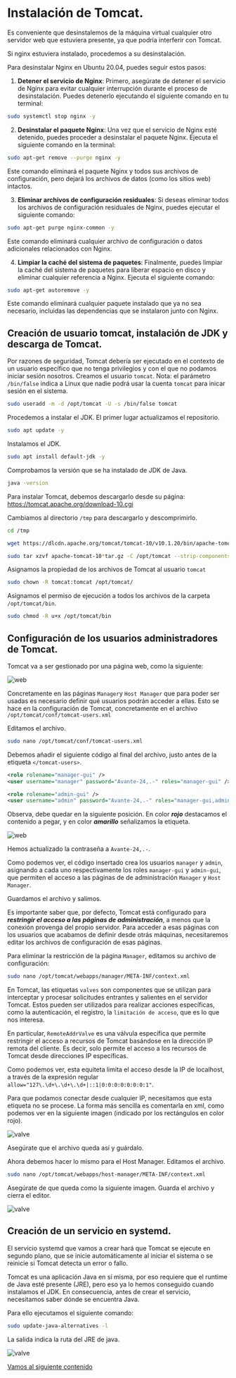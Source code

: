 # Instalación de Tomcat.

Es conveniente que desinstalemos de la máquina virtual cualquier otro servidor web que estuviera presente, ya que podría interferir con Tomcat.

Si nginx estuviera instalado, procedemos a su desinstalación.


Para desinstalar Nginx en Ubuntu 20.04, puedes seguir estos pasos:

1. **Detener el servicio de Nginx**: Primero, asegúrate de detener el servicio de Nginx para evitar cualquier interrupción durante el proceso de desinstalación. Puedes detenerlo ejecutando el siguiente comando en tu terminal:

```bash
sudo systemctl stop nginx -y
```

2. **Desinstalar el paquete Nginx**: Una vez que el servicio de Nginx esté detenido, puedes proceder a desinstalar el paquete Nginx. Ejecuta el siguiente comando en la terminal:

```bash
sudo apt-get remove --purge nginx -y
```

Este comando eliminará el paquete Nginx y todos sus archivos de configuración, pero dejará los archivos de datos (como los sitios web) intactos.

3. **Eliminar archivos de configuración residuales**: Si deseas eliminar todos los archivos de configuración residuales de Nginx, puedes ejecutar el siguiente comando:

```bash
sudo apt-get purge nginx-common -y
```

Este comando eliminará cualquier archivo de configuración o datos adicionales relacionados con Nginx.

4. **Limpiar la caché del sistema de paquetes**: Finalmente, puedes limpiar la caché del sistema de paquetes para liberar espacio en disco y eliminar cualquier referencia a Nginx. Ejecuta el siguiente comando:

```bash
sudo apt-get autoremove -y
```

Este comando eliminará cualquier paquete instalado que ya no sea necesario, incluidas las dependencias que se instalaron junto con Nginx.

## Creación de usuario tomcat, instalación de JDK y descarga de Tomcat.

Por razones de seguridad, Tomcat debería ser ejecutado en el contexto de un usuario específico que no tenga privilegios y con el que no podamos iniciar sesión nosotros. Creamos el usuario `tomcat`. Nota: el parámetro `/bin/false` indica a Linux que nadie podrá usar la cuenta `tomcat` para inicar sesión en el sistema.

```bash
sudo useradd -m -d /opt/tomcat -U -s /bin/false tomcat
```

Procedemos a instalar el JDK. El primer lugar actualizamos el repositorio.

```bash
sudo apt update -y
```

Instalamos el JDK.

```bash
sudo apt install default-jdk -y
```

Comprobamos la versión que se ha instalado de JDK de Java.

```bash
java -version
```

Para instalar Tomcat, debemos descargarlo desde su página: https://tomcat.apache.org/download-10.cgi

Cambiamos al directorio `/tmp` para descargarlo y descomprimirlo.

```bash
cd /tmp
```

```bash
wget https://dlcdn.apache.org/tomcat/tomcat-10/v10.1.20/bin/apache-tomcat-10.1.20.tar.gz
```

```bash
sudo tar xzvf apache-tomcat-10*tar.gz -C /opt/tomcat --strip-components=1
```

Asignamos la propiedad de los archivos de Tomcat al usuario `tomcat`

```bash
sudo chown -R tomcat:tomcat /opt/tomcat/
```

Asignamos el permiso de ejecución a todos los archivos de la carpeta `/opt/tomcat/bin`.

```bash
sudo chmod -R u+x /opt/tomcat/bin
```

## Configuración de los usuarios administradores de Tomcat.

Tomcat va a ser gestionado por una página web, como la siguiente:

![web](../img/030420241919.png)

Concretamente en las páginas `Manager`y `Host Manager` que para poder ser usadas es necesario definir qué usuarios podrán acceder a ellas. Esto se hace en la configuración de Tomcat, concretamente en el archivo `/opt/tomcat/conf/tomcat-users.xml`

Editamos el archivo.

```bash
sudo nano /opt/tomcat/conf/tomcat-users.xml
```

Debemos añadir el siguiente código al final del archivo, justo antes de la etiqueta `</tomcat-users>`.

```xml
<role rolename="manager-gui" />
<user username="manager" password="Avante-24,.-" roles="manager-gui" />

<role rolename="admin-gui" />
<user username="admin" password="Avante-24,.-" roles="manager-gui,admin-gui" />
```

Observa, debe quedar en la siguiente posición. En color ***rojo*** destacamos el contenido a pegar, y en color ***amarillo*** señalizamos la etiqueta.

![web](../img/030420241925.png)

Hemos actualizado la contraseña a `Avante-24,.-`. 

Como podemos ver, el código insertado crea los usuarios `manager` y `admin`, asignando a cada uno respectivamente los roles `manager-gui` y `admin-gui`, que permiten el acceso a las páginas de de administración `Manager` y `Host Manager`.

Guardamos el archivo y salimos.

Es importante saber que, por defecto, Tomcat está configurado para ***restringir el acceso a las páginas de administración***, a menos que la conexión provenga del propio servidor. Para acceder a esas páginas con los usuarios que acabamos de definir desde otrás máquinas, necesitaremos editar los archivos de configuración de esas páginas.

Para eliminar la restricción de la página `Manager`, editamos su archivo de configuración:

```bash
sudo nano /opt/tomcat/webapps/manager/META-INF/context.xml
```

En Tomcat, las etiquetas `valves` son componentes que se utilizan para interceptar y procesar solicitudes entrantes y salientes en el servidor Tomcat. Estos pueden ser utilizados para realizar acciones específicas, como la autenticación, el registro, la `limitación de acceso`, que es lo que nos interesa.

En particular, `RemoteAddrValve` es una válvula específica que permite restringir el acceso a recursos de Tomcat basándose en la dirección IP remota del cliente. Es decir, solo permite el acceso a los recursos de Tomcat desde direcciones IP específicas.

Como podemos ver, esta equiteta limita el acceso desde la IP de localhost, a través de la expresión regular `allow="127\.\d+\.\d+\.\d+|::1|0:0:0:0:0:0:0:1"`.

Para que podamos conectar desde cualquier IP, necesitamos que esta etiqueta no se procese. La forma más sencilla es comentarla en xml, como podemos ver en la siguiente imagen (indicado por los rectángulos en color rojo).

![valve](../img/030420241938.png)

Asegúrate que el archivo queda así y guárdalo.


Ahora debemos hacer lo mismo para el Host Manager. Editamos el archivo.

```bash
sudo nano /opt/tomcat/webapps/host-manager/META-INF/context.xml
```

Asegúrate de que queda como  la siguiente imagen. Guarda el archivo y cierra el editor.

![valve](../img/030420241947.png)


## Creación de un servicio en systemd.

El servicio systemd que vamos a crear hará que Tomcat se ejecute en segundo plano, que se inicie automáticamente al iniciar el sistema o se reinicie si Tomcat detecta un error o fallo.

Tomcat es una aplicación Java en sí misma, por eso requiere que el runtime de  Java esté presente (JRE), pero eso ya lo hemos conseguido cuando instalamos el JDK. En consecuencia, antes de crear el servicio, necesitamos saber dónde se encuentra Java. 

Para ello ejecutamos el siguiente comando:

```bash
sudo update-java-alternatives -l
```

La salida indica la ruta del JRE de java.

![valve](../img/030420241954.png)




[Vamos al siguiente contenido](./10-B.md)